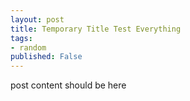 ```yaml
---
layout: post
title: Temporary Title Test Everything
tags:
- random 
published: False
---
```


post content should be here

